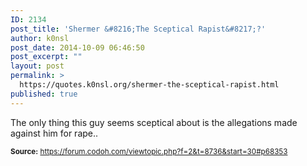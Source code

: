 ```yaml
---
ID: 2134
post_title: 'Shermer &#8216;The Sceptical Rapist&#8217;?'
author: k0nsl
post_date: 2014-10-09 06:46:50
post_excerpt: ""
layout: post
permalink: >
  https://quotes.k0nsl.org/shermer-the-sceptical-rapist.html
published: true
---
```

The only thing this guy seems sceptical about is the allegations made against him for rape..

<small><strong>Source:</strong> <a href="https://forum.codoh.com/viewtopic.php?f=2&t=8736&start=30#p68353" target="_blank">https://forum.codoh.com/viewtopic.php?f=2&t=8736&start=30#p68353</a></small>